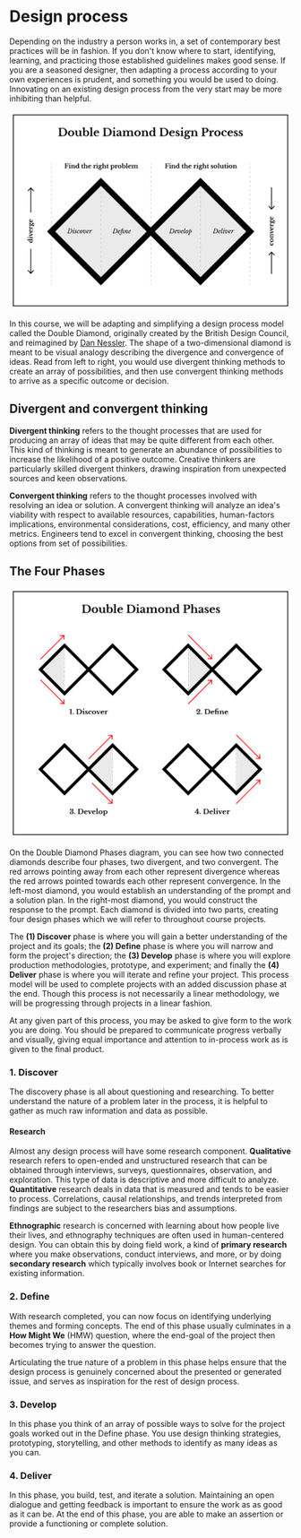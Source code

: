# Design process

Depending on the industry a person works in, a set of contemporary best practices will be in fashion. If you don't know where to start, identifying, learning, and practicing those established guidelines makes good sense. If you are a seasoned designer, then adapting a process according to your own experiences is prudent, and something you would be used to doing. Innovating on an existing design process from the very start may be more inhibiting than helpful.

![Double diamond design process diagram](/assets/double-diamond-design-process-1200px@2x.png)

In this course, we will be adapting and simplifying a design process model called the Double Diamond, originally created by the British Design Council, and reimagined by [Dan Nessler](https://medium.com/digital-experience-design/how-to-apply-a-design-thinking-hcd-ux-or-any-creative-process-from-scratch-b8786efbf812). The shape of a two-dimensional diamond is meant to be visual analogy describing the divergence and convergence of ideas. Read from left to right, you would use divergent thinking methods to create an array of possibilities, and then use convergent thinking methods to arrive as a specific outcome or decision.

## Divergent and convergent thinking

**Divergent thinking** refers to the thought processes that are used for producing an array of ideas that may be quite different from each other. This kind of thinking is meant to generate an abundance of possibilities to increase the likelihood of a positive outcome. Creative thinkers are particularly skilled divergent thinkers, drawing inspiration from unexpected sources and keen observations.

**Convergent thinking** refers to the thought processes involved with resolving an idea or solution. A convergent thinking will analyze an idea's viability with respect to available resources, capabilities, human-factors implications, environmental considerations, cost, efficiency, and many other metrics. Engineers tend to excel in convergent thinking, choosing the best options from set of possibilities.

## The Four Phases

![Double Diamond Phases Diagram](/assets/double-diamond-phases-1200w@2x.png)

On the Double Diamond Phases diagram, you can see how two connected diamonds describe four phases, two divergent, and two convergent. The red arrows pointing away from each other represent divergence whereas the red arrows pointed towards each other represent convergence. In the left-most diamond, you would establish an understanding of the prompt and a solution plan. In the right-most diamond, you would construct the response to the prompt. Each diamond is divided into two parts, creating four design phases which we will refer to throughout course projects.

The **\(1\) Discover** phase is where you will gain a better understanding of the project and its goals; the **\(2\) Define** phase is where you will narrow and form the project's direction; the **\(3\) Develop** phase is where you will explore production methodologies, prototype, and experiment; and finally the **\(4\) Deliver** phase is where you will iterate and refine your project.  This process model will be used to complete projects with an added discussion phase at the end. Though this process is not necessarily a linear methodology, we will be progressing through projects in a linear fashion.

At any given part of this process, you may be asked to give form to the work you are doing. You should be prepared to communicate progress verbally and visually, giving equal importance and attention to in-process work as is given to the final product.

### 1. Discover

The discovery phase is all about questioning and researching. To better understand the nature of a problem later in the process, it is helpful to gather as much raw information and data as possible.

#### Research

Almost any design process will have some research component. **Qualitative** research refers to open-ended and unstructured research that can be obtained through interviews, surveys, questionnaires, observation, and exploration. This type of data is descriptive and more difficult to analyze. **Quantitative** research deals in data that is measured and tends to be easier to process. Correlations, causal relationships, and trends interpreted from findings are subject to the researchers bias and assumptions.

**Ethnographic** research is concerned with learning about how people live their lives, and ethnography techniques are often used in human-centered design. You can obtain this by doing field work, a kind of **primary research** where you make observations, conduct interviews, and more, or by doing **secondary research** which typically involves book or Internet searches for existing information.

### 2. Define

With research completed, you can now focus on identifying underlying themes and forming concepts. The end of this phase usually culminates in a **How Might We** \(HMW\) question, where the end-goal of the project then becomes trying to answer the question.

Articulating the true nature of a problem in this phase helps ensure that the design process is genuinely concerned about the presented or generated issue, and serves as inspiration for the rest of design process.

### 3. Develop

In this phase you think of an array of possible ways to solve for the project goals worked out in the Define phase.  You use design thinking strategies, prototyping, storytelling, and other methods to identify as many ideas as you can.

### 4. Deliver

In this phase, you build, test, and iterate a solution. Maintaining an open dialogue and getting feedback is important to ensure the work as as good as it can be. At the end of this phase, you are able to make an assertion or provide a functioning or complete solution.

